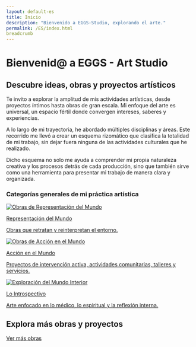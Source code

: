 ```yaml
---
layout: default-es
title: Inicio
description: "Bienvenido a EGGS-Studio, explorando el arte."
permalink: /ES/index.html
breadcrumb
---
```


# Bienvenid@ a EGGS - Art Studio

## Descubre ideas, obras y proyectos artísticos

Te invito a explorar la amplitud de mis actividades artísticas, desde proyectos íntimos hasta obras de gran escala. Mi enfoque del arte es universal, 
un espacio fértil donde convergen intereses, saberes y experiencias.

A lo largo de mi trayectoria, he abordado múltiples disciplinas y áreas. Este recorrido me llevó a crear un esquema rizomático que clasifica la totalidad de mi trabajo, 
sin dejar fuera ninguna de las actividades culturales que he realizado.

Dicho esquema no solo me ayuda a comprender mi propia naturaleza creativa y los procesos detrás de cada producción, sino que también sirve como una herramienta 
para presentar mi trabajo de manera clara y organizada.

### Categorías generales de mi práctica artística

<div class="button-container">
  <a href="mundo-exterior.html" class="fancy-button">
    <div class="button-content">
      <img src="ruta-a-tu-imagen1.jpg" alt="Obras de Representación del Mundo">
      <p>Representación del Mundo</p>
      <p>Obras que retratan y reinterpretan el entorno.</p>
    </div>
  </a>

  <a href="accion.html" class="fancy-button">
    <div class="button-content">
      <img src="ruta-a-tu-imagen2.jpg" alt="Obras de Acción en el Mundo">
      <p>Acción en el Mundo</p>
      <p>Proyectos de intervención activa, actividades comunitarias, talleres y servicios.</p>
    </div>
  </a>

  <a href="interior.html" class="fancy-button">
    <div class="button-content">
      <img src="ruta-a-tu-imagen3.jpg" alt="Exploración del Mundo Interior">
      <p>Lo Introspectivo</p>
      <p>Arte enfocado en lo médico, lo espiritual y la reflexión interna.</p>
    </div>
  </a>
</div>

## Explora más obras y proyectos

[Ver más obras](exhibiciones.html)
